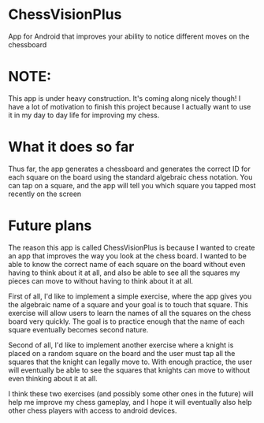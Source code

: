 # ChessVisionPlus
App for Android that improves your ability to notice different moves on the chessboard

# NOTE:
This app is under heavy construction. It's coming along nicely though! I have a lot of motivation to finish this project because I actually want to use it in my day to day life for improving my chess.

# What it does so far
Thus far, the app generates a chessboard and generates the correct ID for each square on the board using the standard algebraic chess notation. You can tap on a square, and the app will tell you which square you tapped most recently on the screen

# Future plans
The reason this app is called ChessVisionPlus is because I wanted to create an app that improves the way you look at the chess board. I wanted to be able to know the correct name of each square on the board without even having to think about it at all, and also be able to see all the squares my pieces can move to without having to think about it at all.

First of all, I'd like to implement a simple exercise, where the app gives you the algebraic name of a square and your goal is to touch that square. This exercise will allow users to learn the names of all the squares on the chess board very quickly. The goal is to practice enough that the name of each square eventually becomes second nature.

Second of all, I'd like to implement another exercise where a knight is placed on a random square on the board and the user must tap all the squares that the knight can legally move to. With enough practice, the user will eventually be able to see the squares that knights can move to without even thinking about it at all.

I think these two exercises (and possibly some other ones in the future) will help me improve my chess gameplay, and I hope it will eventually also help other chess players with access to android devices.